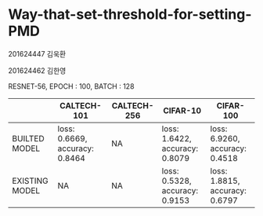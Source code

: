 # Way-that-set-threshold-for-setting-PMD
 201624447 김욱환 
 
 201624462 김한영

RESNET-56, EPOCH : 100, BATCH : 128

||CALTECH-101 | CALTECH-256| CIFAR-10 | CIFAR-100|
|-----|-----|-----|-----|-----|
|BUILTED MODEL|loss: 0.6669, accuracy: 0.8464|NA|loss: 1.6422, accuracy: 0.8079|loss: 6.9260, accuracy: 0.4518|
|EXISTING MODEL|NA|NA|loss: 0.5328, accuracy: 0.9153|loss: 1.8815, accuracy: 0.6797|
